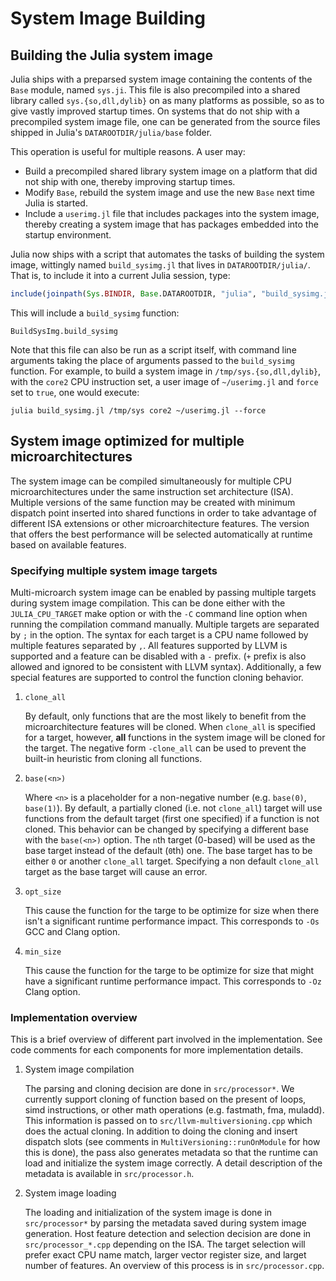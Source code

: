 # System Image Building

## Building the Julia system image

Julia ships with a preparsed system image containing the contents of the `Base` module, named `sys.ji`.
This file is also precompiled into a shared library called `sys.{so,dll,dylib}` on as many platforms as possible, so as to give vastly improved startup times.
On systems that do not ship with a precompiled system image file, one can be generated from the source files shipped in Julia's `DATAROOTDIR/julia/base` folder.

This operation is useful for multiple reasons.  A user may:

  * Build a precompiled shared library system image on a platform that did not ship with one, thereby improving startup times.
  * Modify `Base`, rebuild the system image and use the new `Base` next time Julia is started.
  * Include a `userimg.jl` file that includes packages into the system image, thereby creating a system image that has packages embedded into the startup environment.

Julia now ships with a script that automates the tasks of building the system image, wittingly named `build_sysimg.jl` that lives in `DATAROOTDIR/julia/`.
That is, to include it into a current Julia session, type:

```julia
include(joinpath(Sys.BINDIR, Base.DATAROOTDIR, "julia", "build_sysimg.jl"))
```

This will include a `build_sysimg` function:

```@docs
BuildSysImg.build_sysimg
```

Note that this file can also be run as a script itself, with command line arguments taking the place of arguments passed to the `build_sysimg` function.
For example, to build a system image in `/tmp/sys.{so,dll,dylib}`, with the `core2` CPU instruction set, a user image of `~/userimg.jl` and `force` set to `true`, one would execute:

```
julia build_sysimg.jl /tmp/sys core2 ~/userimg.jl --force
```

## System image optimized for multiple microarchitectures

The system image can be compiled simultaneously for multiple CPU microarchitectures under the same instruction set architecture (ISA).
Multiple versions of the same function may be created with minimum dispatch point inserted into shared functions in order to take advantage of different ISA extensions or other microarchitecture features.
The version that offers the best performance will be selected automatically at runtime based on available features.

### Specifying multiple system image targets

Multi-microarch system image can be enabled by passing multiple targets during system image compilation.
This can be done either with the `JULIA_CPU_TARGET` make option or with the `-C` command line option when running the compilation command manually.
Multiple targets are separated by `;` in the option.
The syntax for each target is a CPU name followed by multiple features separated by `,`.
All features supported by LLVM is supported and a feature can be disabled with a `-` prefix.
(`+` prefix is also allowed and ignored to be consistent with LLVM syntax).
Additionally, a few special features are supported to control the function cloning behavior.

1. `clone_all`

    By default, only functions that are the most likely to benefit from the microarchitecture features will be cloned.
    When `clone_all` is specified for a target, however, **all** functions in the system image will be cloned for the target.
    The negative form `-clone_all` can be used to prevent the built-in heuristic from cloning all functions.

2. `base(<n>)`

    Where `<n>` is a placeholder for a non-negative number (e.g. `base(0)`, `base(1)`).
    By default, a partially cloned (i.e. not `clone_all`) target will use functions from the default target (first one specified) if a function is not cloned.
    This behavior can be changed by specifying a different base with the `base(<n>)` option.
    The `n`th target (0-based) will be used as the base target instead of the default (`0`th) one.
    The base target has to be either `0` or another `clone_all` target.
    Specifying a non default `clone_all` target as the base target will cause an error.

3. `opt_size`

    This cause the function for the targe to be optimize for size when there isn't a significant runtime performance impact.
    This corresponds to `-Os` GCC and Clang option.

4. `min_size`

    This cause the function for the targe to be optimize for size that might have a significant runtime performance impact.
    This corresponds to `-Oz` Clang option.

### Implementation overview

This is a brief overview of different part involved in the implementation.
See code comments for each components for more implementation details.

1. System image compilation

    The parsing and cloning decision are done in `src/processor*`.
    We currently support cloning of function based on the present of loops, simd instructions, or other math operations (e.g. fastmath, fma, muladd).
    This information is passed on to `src/llvm-multiversioning.cpp` which does the actual cloning.
    In addition to doing the cloning and insert dispatch slots (see comments in `MultiVersioning::runOnModule` for how this is done), the pass also generates metadata so that the runtime can load and initialize the system image correctly.
    A detail description of the metadata is available in `src/processor.h`.

2. System image loading

    The loading and initialization of the system image is done in `src/processor*` by parsing the metadata saved during system image generation.
    Host feature detection and selection decision are done in `src/processor_*.cpp` depending on the ISA. The target selection will prefer exact CPU name match, larger vector register size, and larget number of features.
    An overview of this process is in `src/processor.cpp`.
